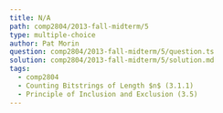 ```yaml
---
title: N/A
path: comp2804/2013-fall-midterm/5
type: multiple-choice
author: Pat Morin
question: comp2804/2013-fall-midterm/5/question.ts
solution: comp2804/2013-fall-midterm/5/solution.md
tags:
  - comp2804
  - Counting Bitstrings of Length $n$ (3.1.1)
  - Principle of Inclusion and Exclusion (3.5)
---
```

